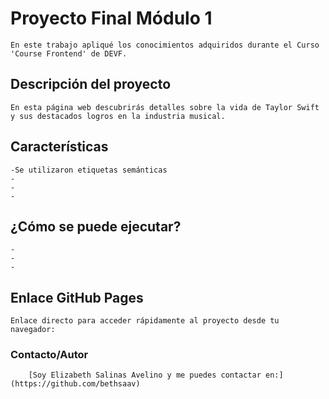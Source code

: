 # **Proyecto Final Módulo 1**
    En este trabajo apliqué los conocimientos adquiridos durante el Curso 'Course Frontend' de DEVF.

## Descripción del proyecto
    En esta página web descubrirás detalles sobre la vida de Taylor Swift y sus destacados logros en la industria musical.

## Características
    -Se utilizaron etiquetas semánticas
    -
    -
    -

## ¿Cómo se puede ejecutar?
    -
    -
    -

## Enlace GitHub Pages
    Enlace directo para acceder rápidamente al proyecto desde tu navegador:

### Contacto/Autor
        [Soy Elizabeth Salinas Avelino y me puedes contactar en:] (https://github.com/bethsaav)